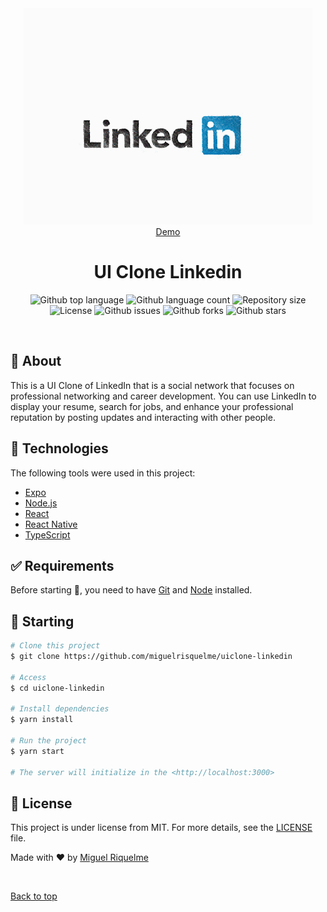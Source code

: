 <div align="center" id="top"> 
    <img src="./.github/app.gif" alt="UI Clone Linkedin" />
    <br>
    <a href="https://miguelrisquelme-uiclone-linkedin.netlify.app">Demo</a>
</div>

<h1 align="center">UI Clone Linkedin</h1>

<p align="center">
  <img alt="Github top language" src="https://img.shields.io/github/languages/top/miguelrisquelme/uiclone-linkedin?color=56BEB8">

  <img alt="Github language count" src="https://img.shields.io/github/languages/count/miguelrisquelme/uiclone-linkedin?color=56BEB8">

  <img alt="Repository size" src="https://img.shields.io/github/repo-size/miguelrisquelme/uiclone-linkedin?color=56BEB8">

  <img alt="License" src="https://img.shields.io/github/license/miguelrisquelme/uiclone-linkedin?color=56BEB8">

  <img alt="Github issues" src="https://img.shields.io/github/issues/miguelrisquelme/uiclone-linkedin?color=56BEB8" />

  <img alt="Github forks" src="https://img.shields.io/github/forks/miguelrisquelme/uiclone-linkedin?color=56BEB8" />

  <img alt="Github stars" src="https://img.shields.io/github/stars/miguelrisquelme/uiclone-linkedin?color=56BEB8" />
</p>

<br>

## :dart: About

This is a UI Clone of LinkedIn that is a social network that focuses on professional networking and career development. You can use LinkedIn to display your resume, search for jobs, and enhance your professional reputation by posting updates and interacting with other people.

## :rocket: Technologies

The following tools were used in this project:

-   [Expo](https://expo.io/)
-   [Node.js](https://nodejs.org/en/)
-   [React](https://pt-br.reactjs.org/)
-   [React Native](https://reactnative.dev/)
-   [TypeScript](https://www.typescriptlang.org/)

## :white_check_mark: Requirements

Before starting :checkered_flag:, you need to have [Git](https://git-scm.com) and [Node](https://nodejs.org/en/) installed.

## :checkered_flag: Starting

```bash
# Clone this project
$ git clone https://github.com/miguelrisquelme/uiclone-linkedin

# Access
$ cd uiclone-linkedin

# Install dependencies
$ yarn install

# Run the project
$ yarn start

# The server will initialize in the <http://localhost:3000>
```

## :memo: License

This project is under license from MIT. For more details, see the [LICENSE](LICENSE.md) file.

Made with :heart: by <a href="https://github.com/miguelrisquelme" target="_blank">Miguel Riquelme</a>

&#xa0;

<a href="#top">Back to top</a>
